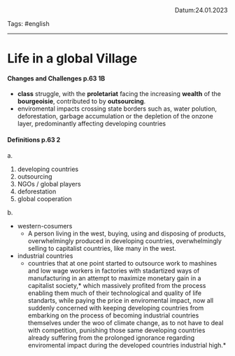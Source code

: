 <p align="right">Datum:24.01.2023</p>

Tags: #english 

---
# Life in a global Village
#### Changes and Challenges p.63 1B
- **class** struggle, with  the **proletariat** facing the increasing **wealth** of the **bourgeoisie**, contributed to by **outsourcing**.
- enviromental impacts crossing state borders such as, water polution, deforestation, garbage accumulation or the depletion of the onzone layer,  predominantly affecting developing countries

#### Definitions p.63 2
a.
1. developing countries
2. outsourcing
3. NGOs / global players
4. deforestation 
5. global cooperation

b. 
- western-cosumers
	- A person living in the west, buying, using and disposing of products, overwhelmingly produced in developing countries, overwhelmingly selling to capitalist countries, like many in the west.
- industrial countries
	- countries that at one point started to outsource work to mashines and low wage workers in factories with stadartized ways of manufacturing in an attempt to maximize monetary gain in a capitalist society,* which massively profited from the process enabling them much of their technological  and quality of life standarts, while paying the price in enviromental impact, now all suddenly concerned with keeping developing countries from embarking on the process of becoming industrial countries themselves  under the woo of climate change, as to not have to deal with competition,  punishing those same developing countries already suffering from the prolonged ignorance regarding enviromental impact during the developed countries industrial high.*
